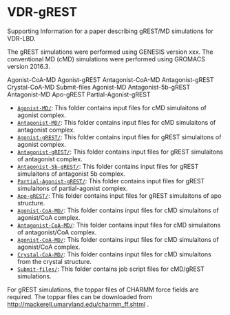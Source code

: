 # VDR-gREST
Supporting Information for a paper describing gREST/MD simulations for VDR-LBD.

The gREST simulations were performed using GENESIS version xxx.
The conventional MD (cMD) simulations were performed using GROMACS version 2016.3.

Agonist-CoA-MD  Agonist-gREST        Antagonist-CoA-MD  Antagonist-gREST  Crystal-CoA-MD         Submit-files
Agonist-MD      Antagonist-5b-gREST  Antagonist-MD      Apo-gREST         Partial-Agonist-gREST

- [`Agonist-MD/`](Agonist-MD): This folder contains input files for cMD simulaitons of agonist complex.
- [`Antagonist-MD/`](Antagonist-MD): This folder contains input files for cMD simulaitons of antagonist complex.
- [`Agonist-gREST/`](Agonist-gREST): This folder contains input files for gREST simulaitons of agonist complex.
- [`Antagonist-gREST/`](Antagonist-gREST): This folder contains input files for gREST simulaitons of antagonist complex.
- [`Antagonist-5b-gREST/`](Antagonist-5b-gREST): This folder contains input files for gREST simulaitons of antagonist 5b complex.
- [`Partial-Agonist-gREST/`](Partial-Agonist-gREST): This folder contains input files for gREST simulaitons of partial-agonist complex.
- [`Apo-gREST/`](Apo-gREST): This folder contains input files for gREST simulaitons of apo structure.
- [`Agonist-CoA-MD/`](Agonist-CoA-MD): This folder contains input files for cMD simulaitons of agonist/CoA complex.
- [`Antagonist-CoA-MD/`](Antagonist-CoA-MD): This folder contains input files for cMD simulaitons of antagonist/CoA complex.
- [`Agonist-CoA-MD/`](Agonist-CoA-MD): This folder contains input files for cMD simulaitons of agonist/CoA complex.
- [`Crystal-CoA-MD/`](Crystal-CoA-MD): This folder contains input files for cMD simulaitons from the crystal structure.
- [`Submit-files/`](Submit-files): This folder contains job script files for cMD/gREST simulations.

For gREST simulations, the toppar files of CHARMM force fields are required. The toppar files can be downloaded from http://mackerell.umaryland.edu/charmm_ff.shtml .
